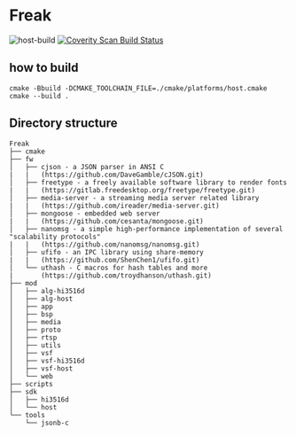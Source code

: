 # Freak

![host-build](https://github.com/ShenChen1/Freak/workflows/host-build/badge.svg)
<a href="https://scan.coverity.com/projects/shenchen1-freak">
  <img alt="Coverity Scan Build Status"
       src="https://scan.coverity.com/projects/22575/badge.svg"/>
</a>

## how to build
```
cmake -Bbuild -DCMAKE_TOOLCHAIN_FILE=./cmake/platforms/host.cmake
cmake --build .
```

## Directory structure
```
Freak
├── cmake
├── fw
│   ├── cjson - a JSON parser in ANSI C
|   |   (https://github.com/DaveGamble/cJSON.git)
│   ├── freetype - a freely available software library to render fonts
|   |   (https://gitlab.freedesktop.org/freetype/freetype.git)
│   ├── media-server - a streaming media server related library
|   |   (https://github.com/ireader/media-server.git)
│   ├── mongoose - embedded web server
|   |   (https://github.com/cesanta/mongoose.git)
│   ├── nanomsg - a simple high-performance implementation of several "scalability protocols"
|   |   (https://github.com/nanomsg/nanomsg.git)
│   ├── ufifo - an IPC library using share-memory
|   |   (https://github.com/ShenChen1/ufifo.git)
│   └── uthash - C macros for hash tables and more
|       (https://github.com/troydhanson/uthash.git)
├── mod
│   ├── alg-hi3516d
│   ├── alg-host
│   ├── app
│   ├── bsp
│   ├── media
│   ├── proto
│   ├── rtsp
│   ├── utils
│   ├── vsf
│   ├── vsf-hi3516d
│   ├── vsf-host
│   └── web
├── scripts
├── sdk
│   ├── hi3516d
│   └── host
└── tools
    └── jsonb-c
```
